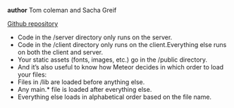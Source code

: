 __author__ Tom coleman and Sacha Greif


[Github repository](https://github.com/DiscoverMeteor/Microscope)

- Code in the /server directory only runs on the server.
- Code in the /client directory only runs on the client.Everything else runs on both the client and server.
- Your static assets (fonts, images, etc.) go in the /public directory.
- And it’s also useful to know how Meteor decides in which order to load your files:
- Files in /lib are loaded before anything else.
- Any main.* file is loaded after everything else.
- Everything else loads in alphabetical order based on the file name.
